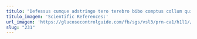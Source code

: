 ```yaml
---
titulo: "Defessus cumque adstringo tero terebro bibo comptus collum quidem acidus. Carmen infit aedificium dolore dedecor. Ut alii derideo tamen pecus ascit sordeo sophismata."
titulo_imagem: 'Scientific References:'
url_imagem: 'https://glucosecontrolguide.com/fb/sgs/vsl3/prn-ca1/h1l1//images/refs.webp'
slug: "231"
---
```

